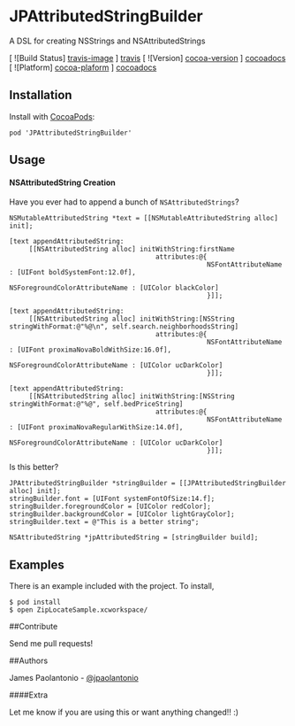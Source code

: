 JPAttributedStringBuilder
=========================

A DSL for creating NSStrings and NSAttributedStrings

[ ![Build Status] [travis-image] ] [travis]
[ ![Version] [cocoa-version] ] [cocoadocs]
[ ![Platform] [cocoa-plaform] ] [cocoadocs]

## Installation

Install with [CocoaPods](http://cocoapods.org):

```
pod 'JPAttributedStringBuilder'
```

## Usage

#### NSAttributedString Creation

Have you ever had to append a bunch of `NSAttributedStrings`?

```
NSMutableAttributedString *text = [[NSMutableAttributedString alloc] init];

[text appendAttributedString:
     [[NSAttributedString alloc] initWithString:firstName
                                     attributes:@{
                                                  NSFontAttributeName : [UIFont boldSystemFont:12.0f],
                                                  NSForegroundColorAttributeName : [UIColor blackColor]
                                                  }]];

[text appendAttributedString:
     [[NSAttributedString alloc] initWithString:[NSString stringWithFormat:@"%@\n", self.search.neighborhoodsString]
                                     attributes:@{
                                                  NSFontAttributeName : [UIFont proximaNovaBoldWithSize:16.0f],
                                                  NSForegroundColorAttributeName : [UIColor ucDarkColor]
                                                  }]];

[text appendAttributedString:
     [[NSAttributedString alloc] initWithString:[NSString stringWithFormat:@"%@", self.bedPriceString]
                                     attributes:@{
                                                  NSFontAttributeName : [UIFont proximaNovaRegularWithSize:14.0f],
                                                  NSForegroundColorAttributeName : [UIColor ucDarkColor]
                                                  }]];
```

Is this better?

```
JPAttributedStringBuilder *stringBuilder = [[JPAttributedStringBuilder alloc] init];
stringBuilder.font = [UIFont systemFontOfSize:14.f];
stringBuilder.foregroundColor = [UIColor redColor];
stringBuilder.backgroundColor = [UIColor lightGrayColor];
stringBuilder.text = @"This is a better string";

NSAttributedString *jpAttributedString = [stringBuilder build];
```

## Examples

There is an example included with the project. To install,

```
$ pod install
$ open ZipLocateSample.xcworkspace/
```

##Contribute

Send me pull requests!

##Authors

James Paolantonio - [@jpaolantonio](http://twitter.com/jPaolantonio)

####Extra

Let me know if you are using this or want anything changed!! :)

[travis]: https://travis-ci.org/jPaolantonio/JPAttributedStringBuilder
[travis-image]: http://img.shields.io/travis/jPaolantonio/JPAttributedStringBuilder.svg?branch=master

[cocoadocs]: http://cocoadocs.org/docsets/JPAttributedStringBuilder
[cocoa-version]: http://cocoapod-badges.herokuapp.com/v/JPAttributedStringBuilder/badge.png
[cocoa-plaform]: http://cocoapod-badges.herokuapp.com/p/JPAttributedStringBuilder/badge.png
